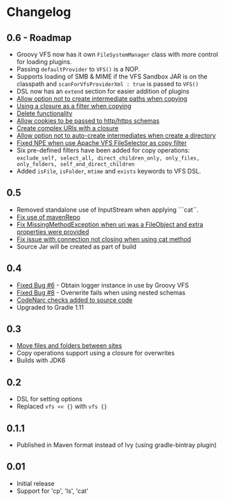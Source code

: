 Changelog
=========

0.6 - Roadmap
-------------
+ Groovy VFS now has it own ```FileSystemManager``` class with more control for loading plugins.
+ Passing ```defaultProvider``` to ```VFS()``` is a NOP.
+ Supports loading of SMB & MIME if the VFS Sandbox JAR is on the classpath and ```scanForVfsProviderXml : true```
is passed to ```VFS()```
+ DSL now has an ```extend``` section for easier addition of plugins
+ [Allow option not to create intermediate paths when copying](https://github.com/ysb33r/groovy-vfs/issues/2)
+ [Using a closure as a filter when copying](https://github.com/ysb33r/groovy-vfs/issues/4)
+ [Delete functionality](https://github.com/ysb33r/groovy-vfs/issues/9)
+ [Allow cookies to be passed to http/https schemas](https://github.com/ysb33r/groovy-vfs/issues/10)
+ [Create complex URIs with a closure](https://github.com/ysb33r/groovy-vfs/issues/11)
+ [Allow option not to auto-create intermediates when create a directory](https://github.com/ysb33r/groovy-vfs/issues/18)
+ [Fixed NPE when use Apache VFS FileSelector as copy filter](https://github.com/ysb33r/groovy-vfs/issues/19)
+ Six pre-defined filters have been added for copy operations:
```exclude_self, select_all, direct_children_only, only_files, only_folders, self_and_direct_children```
+ Added ```isFile```, ```isFolder```, ```mtime``` and ```exists``` keywords to VFS DSL.

0.5
---
+ Removed standalone use of InputStream when applying ```cat``.
+ [Fix use of mavenRepo](https://github.com/ysb33r/groovy-vfs/issues/12)
+ [Fix MissingMethodException when uri was a FileObject and extra properties were provided](https://github.com/ysb33r/groovy-vfs/issues/16)
+ [Fix issue with connection not closing when using cat method](https://github.com/ysb33r/groovy-vfs/issues/15)
+ Source Jar will be created as part of build

0.4
---
+ [Fixed Bug #6](https://github.com/ysb33r/groovy-vfs/issues/6) - Obtain logger instance in use by Groovy VFS
+ [Fixed Bug #8](https://github.com/ysb33r/groovy-vfs/issues/8) - Overwrite fails when using nested schemas
+ [CodeNarc checks added to source code](https://github.com/ysb33r/groovy-vfs/issues/7)
+ Upgraded to Gradle 1.11

0.3
---
+ [Move files and folders between sites](https://github.com/ysb33r/groovy-vfs/issues/3)
+ Copy operations support using a closure for overwrites
+ Builds with JDK6

0.2
---
+ DSL for setting options
+ Replaced ```vfs << {}``` with ```vfs {}```

0.1.1
-----
+ Published in Maven format instead of Ivy (using gradle-bintray plugin)

0.01
----
+ Initial release
+ Support for 'cp', 'ls', 'cat'